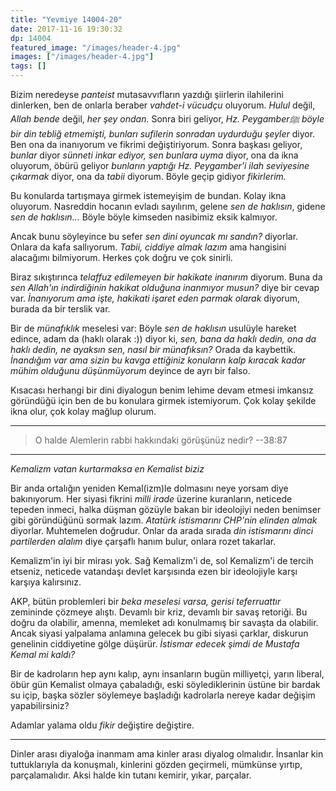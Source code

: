 ```yaml
---
title: "Yevmiye 14004-20"
date: 2017-11-16 19:30:32
dp: 14004
featured_image: "/images/header-4.jpg"
images: ["/images/header-4.jpg"]
tags: []
---
```


Bizim neredeyse *panteist* mutasavvıfların yazdığı şiirlerin ilahilerini
dinlerken, ben de onlarla beraber *vahdet-i vücudçu* oluyorum. *Hulul* değil,
*Allah bende* değil, *her şey ondan.* Sonra biri geliyor, *Hz. Peygamberﷺ böyle
bir din tebliğ etmemişti, bunları sufilerin sonradan uydurduğu şeyler* diyor.
Ben ona da inanıyorum ve fikrimi değiştiriyorum. Sonra başkası geliyor, *bunlar*
diyor *sünneti inkar ediyor, sen bunlara uyma* diyor, ona da ikna oluyorum,
öbürü geliyor *bunların yaptığı Hz. Peygamber'i ilah seviyesine çıkarmak* diyor,
ona da *tabii* diyorum. Böyle geçip gidiyor *fikirlerim.*

Bu konularda tartışmaya girmek istemeyişim de bundan. Kolay ikna oluyorum.
Nasreddin hocanın evladı sayılırım, gelene *sen de haklısın*, gidene *sen de
haklısın...* Böyle böyle kimseden nasibimiz eksik kalmıyor.

Ancak bunu söyleyince bu sefer *sen dini oyuncak mı sandın?* diyorlar. Onlara da
kafa sallıyorum. *Tabii, ciddiye almak lazım* ama hangisini alacağımı
bilmiyorum. Herkes çok doğru ve çok sinirli.

Biraz sıkıştırınca *telaffuz edilemeyen bir hakikate inanırım* diyorum. Buna da
*sen Allah'ın indirdiğinin hakikat olduğuna inanmıyor musun?* diye bir cevap
var. *İnanıyorum ama işte, hakikati işaret eden parmak olarak* diyorum, burada
da bir terslik var.

Bir de *münafıklık* meselesi var: Böyle *sen de haklısın* usulüyle hareket
edince, adam da (haklı olarak :)) diyor ki, *sen, bana da haklı dedin, ona da
haklı dedin, ne ayaksın sen, nasıl bir münafıksın?* Orada da kaybettik.
*İnandığım var ama sizin bu kavga ettiğiniz konuların kalp kıracak kadar mühim
olduğunu düşünmüyorum* deyince de ayrı bir falso. 

Kısacası herhangi bir dini diyalogun benim lehime devam etmesi imkansız
göründüğü için ben de bu konulara girmek istemiyorum. Çok kolay şekilde ikna
olur, çok kolay mağlup olurum. 

---------

> O halde Alemlerin rabbi hakkındaki görüşünüz nedir? --38:87 

---------

*Kemalizm vatan kurtarmaksa en Kemalist biziz*

Bir anda ortalığın yeniden Kemal(izm)le dolmasını neye yorsam diye bakınıyorum.
Her siyasi fikrini *milli irade* üzerine kuranların, neticede tepeden inmeci,
halka düşman gözüyle bakan bir ideolojiyi neden benimser gibi göründüğünü sormak
lazım. *Atatürk istismarını CHP'nin elinden almak* diyorlar. Muhtemelen
doğrudur. Onlar da arada sırada *din istismarını dinci partilerden alalım* diye
çarşaflı hanım bulur, onlara rozet takarlar.

Kemalizm'in iyi bir mirası yok. Sağ Kemalizm'i de, sol Kemalizm'i de tercih
etseniz, neticede vatandaşı devlet karşısında ezen bir ideolojiyle karşı karşıya
kalırsınız. 

AKP, bütün problemleri bir *beka meselesi varsa, gerisi teferruattır* zemininde
çözmeye alıştı. Devamlı bir kriz, devamlı bir savaş retoriği. Bu doğru da
olabilir, amenna, memleket adı konulmamış bir savaşta da olabilir. Ancak siyasi
yalpalama anlamına gelecek bu gibi siyasi çarklar, diskurun genelinin
ciddiyetine gölge düşürür. *İstismar edecek şimdi de Mustafa Kemal mi kaldı?*

Bir de kadroların hep aynı kalıp, aynı insanların bugün milliyetçi, yarın
liberal, öbür gün Kemalist olmaya çabaladığı, eski söylediklerinin üstüne bir
bardak su içip, başka sözler söylemeye başladığı kadrolarla nereye kadar değişim
yapabilirsiniz? 

Adamlar yalama oldu *fikir* değiştire değiştire. 

-------

Dinler arası diyaloğa inanmam ama kinler arası diyalog olmalıdır. İnsanlar kin
tuttuklarıyla da konuşmalı, kinlerini gözden geçirmeli, mümkünse yırtıp,
parçalamalıdır. Aksi halde kin tutanı kemirir, yıkar, parçalar. 


